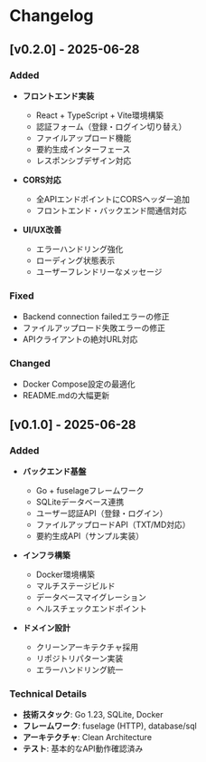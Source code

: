 # Changelog

## [v0.2.0] - 2025-06-28

### Added
- **フロントエンド実装**
  - React + TypeScript + Vite環境構築
  - 認証フォーム（登録・ログイン切り替え）
  - ファイルアップロード機能
  - 要約生成インターフェース
  - レスポンシブデザイン対応

- **CORS対応**
  - 全APIエンドポイントにCORSヘッダー追加
  - フロントエンド・バックエンド間通信対応

- **UI/UX改善**
  - エラーハンドリング強化
  - ローディング状態表示
  - ユーザーフレンドリーなメッセージ

### Fixed
- Backend connection failedエラーの修正
- ファイルアップロード失敗エラーの修正
- APIクライアントの絶対URL対応

### Changed
- Docker Compose設定の最適化
- README.mdの大幅更新

## [v0.1.0] - 2025-06-28

### Added
- **バックエンド基盤**
  - Go + fuselageフレームワーク
  - SQLiteデータベース連携
  - ユーザー認証API（登録・ログイン）
  - ファイルアップロードAPI（TXT/MD対応）
  - 要約生成API（サンプル実装）

- **インフラ構築**
  - Docker環境構築
  - マルチステージビルド
  - データベースマイグレーション
  - ヘルスチェックエンドポイント

- **ドメイン設計**
  - クリーンアーキテクチャ採用
  - リポジトリパターン実装
  - エラーハンドリング統一

### Technical Details
- **技術スタック**: Go 1.23, SQLite, Docker
- **フレームワーク**: fuselage (HTTP), database/sql
- **アーキテクチャ**: Clean Architecture
- **テスト**: 基本的なAPI動作確認済み